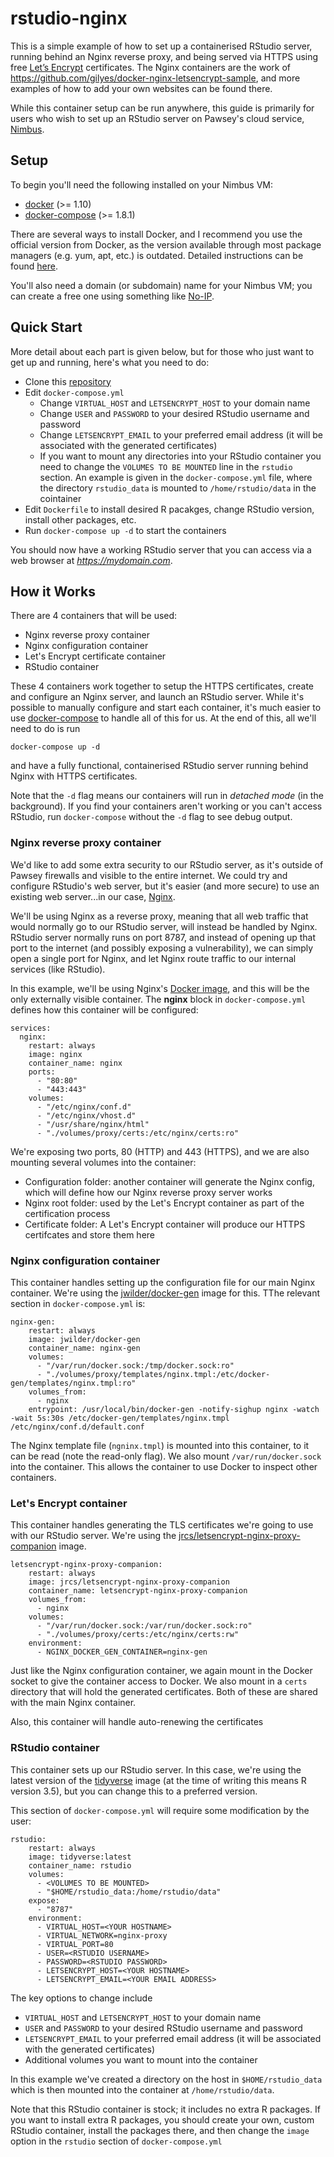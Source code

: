 # rstudio-nginx

This is a simple example of how to set up a containerised RStudio server, running behind an Nginx reverse proxy, and being served
via HTTPS using free [Let’s Encrypt](https://letsencrypt.org) certificates.  The Nginx containers are the work of https://github.com/gilyes/docker-nginx-letsencrypt-sample,
and more examples of how to add your own websites can be found there.

While this container setup can be run anywhere, this guide is primarily for users who wish to set up an RStudio server on Pawsey's cloud service, [Nimbus](https://www.pawsey.org.au/our-services/data/cloud-services/).

## Setup

To begin you'll need the following installed on your Nimbus VM:

* [docker](https://docs.docker.com/engine/installation/) (>= 1.10)
* [docker-compose](https://github.com/docker/compose/releases) (>= 1.8.1)

There are several ways to install Docker, and I recommend you use the official version from Docker, as the version available through most package managers (e.g. yum, apt, etc.) is outdated.  Detailed instructions can be found [here](https://docs.docker.com/install/linux/docker-ce/ubuntu/).

You'll also need a domain (or subdomain) name for your Nimbus VM; you can create a free one using something like [No-IP](www.noip.com).

## Quick Start

More detail about each part is given below, but for those who just want to get up and running, here's what you need to do:

* Clone this [repository](https://github.com/skjerven/rstudio-nginx)
* Edit `docker-compose.yml`
	* Change `VIRTUAL_HOST` and `LETSENCRYPT_HOST` to your domain name
	* Change `USER` and  `PASSWORD` to your desired RStudio username and password
	* Change `LETSENCRYPT_EMAIL` to your preferred email address (it will be associated with the generated certificates)
	* If you want to mount any directories into your RStudio container you need to change the `VOLUMES TO BE MOUNTED` line in the `rstudio` section.  An example is given in the `docker-compose.yml` file, where the directory `rstudio_data` is mounted to `/home/rstudio/data` in the cointainer
* Edit `Dockerfile` to install desired R pacakges, change RStudio version, install other packages, etc.
* Run `docker-compose up -d` to start the containers

You should now have a working RStudio server that you can access via a web browser at *https://mydomain.com*.


## How it Works

There are 4 containers that will be used:

* Nginx reverse proxy container
* Nginx configuration container
* Let's Encrypt certificate container
* RStudio container

These 4 containers work together to setup the HTTPS certificates, create and configure an Nginx server, and launch an RStudio server.  While it's possible to manually configure and start each container, it's much easier to use [docker-compose](https://github.com/docker/compose) to handle all of this for us.  At the end of this, all we'll need to do is run 

`docker-compose up -d`

and have a fully functional, containerised RStudio server running behind Nginx with HTTPS certificates. 

Note that the `-d` flag means our containers will run in *detached mode* (in the background).  If you find your containers aren't working or you can't access RStudio, run `docker-compose` without the `-d` flag to see debug output.

### Nginx reverse proxy container

We'd like to add some extra security to our RStudio server, as it's outside of Pawsey firewalls and visible to the entire internet.  We could try and configure RStudio's web server, but it's easier (and more secure) to use an existing web server...in our case, [Nginx](www.nginx.com).

We'll be using Nginx as a reverse proxy, meaning that all web traffic that would normally go to our RStudio server, will instead be handled by Nginx.  RStudio server normally runs on port 8787, and instead of opening up that port to the internet (and possibly exposing a vulnerability), we can simply open a single port for Nginx, and let Nginx route traffic to our internal services (like RStudio).

In this example, we'll be using Nginx's [Docker image](https://hub.docker.com/_/nginx/), and this will be the only externally visible container.  The **nginx** block in `docker-compose.yml` defines how this container will be configured:

```
services:
  nginx:
    restart: always
    image: nginx
    container_name: nginx
    ports:
      - "80:80"
      - "443:443"
    volumes:
      - "/etc/nginx/conf.d"
      - "/etc/nginx/vhost.d"
      - "/usr/share/nginx/html"
      - "./volumes/proxy/certs:/etc/nginx/certs:ro"
```
We're exposing two ports, 80 (HTTP) and 443 (HTTPS), and we are also mounting several volumes into the container:

* Configuration folder: another container will generate the Nginx config, which will define how our Nginx reverse proxy server works
* Nginx root folder: used by the Let's Encrypt container as part of the certification process
* Certificate folder: A Let's Encrypt container will produce our HTTPS certifcates and store them here

### Nginx configuration container

This container handles setting up the configuration file for our main Nginx container.  We're using the [jwilder/docker-gen](https://hub.docker.com/r/jwilder/docker-gen) image for this.  TThe relevant section in `docker-compose.yml` is:

```
nginx-gen:
    restart: always
    image: jwilder/docker-gen
    container_name: nginx-gen
    volumes:
      - "/var/run/docker.sock:/tmp/docker.sock:ro"
      - "./volumes/proxy/templates/nginx.tmpl:/etc/docker-gen/templates/nginx.tmpl:ro"
    volumes_from:
      - nginx
    entrypoint: /usr/local/bin/docker-gen -notify-sighup nginx -watch -wait 5s:30s /etc/docker-gen/templates/nginx.tmpl /etc/nginx/conf.d/default.conf
```

The Nginx template file (`ngninx.tmpl`) is mounted into this container, to it can be read (note the read-only flag).  We also mount `/var/run/docker.sock` into the container.  This allows the container to use Docker to inspect other containers.

### Let's Encrypt container

This container handles generating the TLS certificates we're going to use with our RStudio server.  We're using the [jrcs/letsencrypt-nginx-proxy-companion](https://hub.docker.com/r/jrcs/letsencrypt-nginx-proxy-companion/) image.

```
letsencrypt-nginx-proxy-companion:
    restart: always
    image: jrcs/letsencrypt-nginx-proxy-companion
    container_name: letsencrypt-nginx-proxy-companion
    volumes_from:
      - nginx
    volumes:
      - "/var/run/docker.sock:/var/run/docker.sock:ro"
      - "./volumes/proxy/certs:/etc/nginx/certs:rw"
    environment:
      - NGINX_DOCKER_GEN_CONTAINER=nginx-gen
```

Just like the Nginx configuration container, we again mount in the Docker socket to give the container access to Docker.  We also mount in a `certs` directory that will hold the generated certificates.  Both of these are shared with the main Nginx container.

Also, this container will handle auto-renewing the certificates

### RStudio container

This container sets up our RStudio server.  In this case, we're using the latest version of the [tidyverse](https://hub.docker.com/r/rocker/tidyverse/) image (at the time of writing this means R version 3.5), but you can change this to a preferred version.

This section of `docker-compose.yml` will require some modification by the user:

```
rstudio:
    restart: always
    image: tidyverse:latest
    container_name: rstudio
    volumes:
      - <VOLUMES TO BE MOUNTED>
      - "$HOME/rstudio_data:/home/rstudio/data"
    expose:
      - "8787"
    environment:
      - VIRTUAL_HOST=<YOUR HOSTNAME>
      - VIRTUAL_NETWORK=nginx-proxy
      - VIRTUAL_PORT=80
      - USER=<RSTUDIO USERNAME>
      - PASSWORD=<RSTUDIO PASSWORD>
      - LETSENCRYPT_HOST=<YOUR HOSTNAME>
      - LETSENCRYPT_EMAIL=<YOUR EMAIL ADDRESS>
```
The key options to change include

* `VIRTUAL_HOST` and `LETSENCRYPT_HOST` to your domain name
* `USER` and  `PASSWORD` to your desired RStudio username and password
* `LETSENCRYPT_EMAIL` to your preferred email address (it will be associated with the generated certificates)
* Additional volumes you want to mount into the container

In this example we've created a directory on the host in `$HOME/rstudio_data` which is then mounted into the container at `/home/rstudio/data`.

Note that this RStudio container is stock; it includes no extra R packages.  If you want to install extra R packages, you should create your own, custom RStudio container, install the packages there, and then change the `image` option in the `rstudio` section of `docker-compose.yml`
